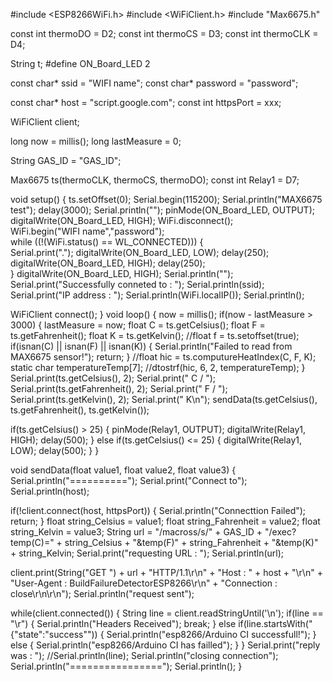 #include <ESP8266WiFi.h>
#include <WiFiClient.h>
#include "Max6675.h"

const int thermoDO = D2;
const int thermoCS = D3;
const int thermoCLK = D4;

String t;
#define ON_Board_LED 2 

const char* ssid = "WIFI name";
const char* password = "password";

const char* host = "script.google.com";
const int httpsPort = xxx;

WiFiClient client;

long now = millis();
long lastMeasure = 0;

String GAS_ID = "GAS_ID";

Max6675 ts(thermoCLK, thermoCS, thermoDO);
const int Relay1 = D7;

void setup()
{
  ts.setOffset(0);
  Serial.begin(115200);
  Serial.println("MAX6675 test");
  delay(3000);
  Serial.println("");
  pinMode(ON_Board_LED, OUTPUT);
  digitalWrite(ON_Board_LED, HIGH);
  WiFi.disconnect();    
  WiFi.begin("WIFI name","password");   
  while ((!(WiFi.status() == WL_CONNECTED)))
  {     
    Serial.print(".");
    digitalWrite(ON_Board_LED, LOW);
    delay(250);
    digitalWrite(ON_Board_LED, HIGH);
    delay(250);   
  }
  digitalWrite(ON_Board_LED, HIGH);
  Serial.println("");
  Serial.print("Successfully conneted to : ");
  Serial.println(ssid);
  Serial.print("IP address : ");
  Serial.println(WiFi.localIP());
  Serial.println();

  WiFiClient connect();
}
void loop()
{
  now = millis();
  if(now - lastMeasure > 3000)
  {
    lastMeasure = now;
    float C = ts.getCelsius();
    float F = ts.getFahrenheit();
    float K = ts.getKelvin();
    //float f = ts.setoffset(true);
    if(isnan(C) || isnan(F) || isnan(K))
    {
      Serial.println("Failed to read from MAX6675 sensor!"); 
      return;
    }
    //float hic = ts.computureHeatIndex(C, F, K);
    static char temperatureTemp[7];
    //dtostrf(hic, 6, 2, temperatureTemp);
  }
  Serial.print(ts.getCelsius(), 2);
  Serial.print(" C / ");
  Serial.print(ts.getFahrenheit(), 2);
  Serial.print(" F / ");
  Serial.print(ts.getKelvin(), 2);
  Serial.print(" K\n");
  sendData(ts.getCelsius(), ts.getFahrenheit(), ts.getKelvin());
  
  if(ts.getCelsius() > 25)
  {
    pinMode(Relay1, OUTPUT);
    digitalWrite(Relay1, HIGH);
    delay(500);
  }
  else if(ts.getCelsius() <= 25)
  {
    digitalWrite(Relay1, LOW);
    delay(500);
  }
}

void sendData(float value1, float value2, float value3)
{
  Serial.println("==========");
  Serial.print("Connect to");
  Serial.println(host);

  if(!client.connect(host, httpsPort))
  {
    Serial.println("Connecttion Failed");
    return;
  }
  float string_Celsius = value1;
  float string_Fahrenheit = value2;
  float string_Kelvin = value3;
  String url = "/macross/s/" + GAS_ID + "/exec?temp(C)=" + string_Celsius + "&temp(F)" + string_Fahrenheit + "&temp(K)" + string_Kelvin;
  Serial.print("requesting URL : ");
  Serial.println(url);

  client.print(String("GET ") + url + "HTTP/1.1\r\n" + "Host : " + host + "\r\n" + "User-Agent : BuildFailureDetectorESP8266\r\n" + "Connection : close\r\n\r\n");
  Serial.println("request sent");

  while(client.connected())
  {
    String line = client.readStringUntil('\n');
    if(line == "\r")
    {
      Serial.println("Headers Received");
      break;
    }
    else if(line.startsWith("{\"state\":\"success\""))
    {
      Serial.println("esp8266/Arduino CI successfull!");
    }
    else
    {
      Serial.println("esp8266/Arduino CI has failled");
    }
  }
  Serial.print("reply was : ");
  //Serial.println(line);
  Serial.println("closing connection");
  Serial.println("================");
  Serial.println();
}
